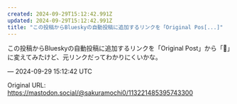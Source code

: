 ```yaml
---
created: 2024-09-29T15:12:42.991Z
updated: 2024-09-29T15:12:42.991Z
title: "この投稿からBlueskyの自動投稿に追加するリンクを「Original Pos[...]"
---
```


<p>この投稿からBlueskyの自動投稿に追加するリンクを「Original Post」から「🔗」に変えてみたけど、元リンクだってわかりにくいかな。</p>

&mdash; 2024-09-29 15:12:42 UTC

Original URL: https://mastodon.social/@sakuramochi0/113221485395743300
